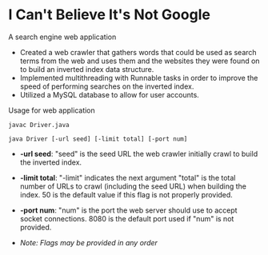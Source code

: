 # I Can't Believe It's Not Google

A search engine web application

* Created a web crawler that gathers words that could be used as search terms from the web and uses them and the websites they were found on to build an inverted index data structure.
* Implemented multithreading with Runnable tasks in order to improve the speed of performing searches on the inverted index.
* Utilized a MySQL database to allow for user accounts.

Usage for web application
```
javac Driver.java

java Driver [-url seed] [-limit total] [-port num]
```
* **-url seed**: "seed" is the seed URL the web crawler initially crawl to build the inverted index.
* **-limit total**: "-limit" indicates the next argument "total" is the total number of URLs to crawl (including the seed URL) when building the index. 50 is the default value if this flag is not properly provided.
* **-port num**: "num" is the port the web server should use to accept socket connections. 8080 is the default port used if "num" is not provided.

* *Note: Flags may be provided in any order*
